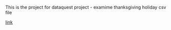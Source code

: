 This is the project for dataquest project - examime thanksgiving holiday csv file

[link](https://www.dataquest.io/m/219/guided-project-analyzing-thanksgiving-dinner/9/next-steps)

